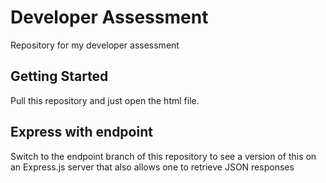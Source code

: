 # Developer Assessment
  Repository for my developer assessment
## Getting Started

Pull this repository and just open the html file.

## Express with endpoint
Switch to the endpoint branch of this repository to see a version of this on an Express.js server that also allows one to retrieve JSON responses
